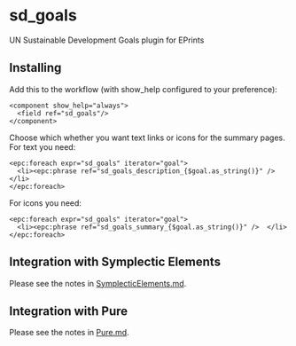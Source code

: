 # sd_goals
UN Sustainable Development Goals plugin for EPrints

## Installing

Add this to the workflow (with show_help configured to your preference):
```
<component show_help="always">
  <field ref="sd_goals"/>
</component>
```
Choose which whether you want text links or icons for the summary pages.
For text you need:
```
<epc:foreach expr="sd_goals" iterator="goal">
  <li><epc:phrase ref="sd_goals_description_{$goal.as_string()}" />  </li>
</epc:foreach>
```
For icons you need:
```
<epc:foreach expr="sd_goals" iterator="goal">
  <li><epc:phrase ref="sd_goals_summary_{$goal.as_string()}" />  </li>
</epc:foreach>
```

## Integration with Symplectic Elements

Please see the notes in [SymplecticElements.md](SymplecticElements.md).

## Integration with Pure

Please see the notes in [Pure.md](Pure.md).

